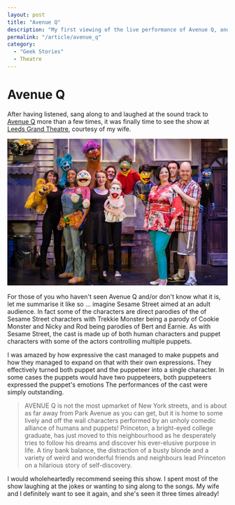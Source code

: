 ```yaml
---
layout: post
title: "Avenue Q"
description: "My first viewing of the live performance of Avenue Q, and I loved it."
permalink: "/article/avenue_q"
category:
  - "Geek Stories"
  - Theatre
---
```


# Avenue Q

After having listened, sang along to and laughed at the sound track to [Avenue Q](https://twitter.com/avenuequk) more than a few times, it was finally time to see the show at [Leeds Grand Theatre](https://leedsheritagetheatres.com/), courtesy of my wife.

![Avenue Q cast, photo credit goes to Darren Bell](/assets/avenue-q-cast-by-darren-bell.jpg)

For those of you who haven't seen Avenue Q and/or don't know what it is, let me summarise it like so ... imagine Sesame Street aimed at an adult audience. In fact some of the characters are direct parodies of the of Sesame Street characters with Trekkie Monster being a parody of Cookie Monster and Nicky and Rod being parodies of Bert and Earnie.  As with Sesame Street, the cast is made up of both human characters and puppet characters with some of the actors controlling multiple puppets.

I was amazed by how expressive the cast managed to make puppets and how they managed to expand on that with their own expressions. They effectively turned both puppet and the puppeteer into a single character. In some cases the puppets would have two puppeteers, both puppeteers expressed the puppet's emotions The performances of the cast were simply outstanding.

> AVENUE Q is not the most upmarket of New York streets, and is about as far away from Park Avenue as you can get, but it is home to some lively and off the wall characters performed by an unholy comedic alliance of humans and puppets! Princeton, a bright-eyed college graduate, has just moved to this neighbourhood as he desperately tries to follow his dreams and discover his ever-elusive purpose in life. A tiny bank balance, the distraction of a busty blonde and a variety of weird and wonderful friends and neighbours lead Princeton on a hilarious story of self-discovery.

I would wholeheartedly recommend seeing this show. I spent most of the show laughing at the jokes or wanting to sing along to the songs. My wife and I definitely want to see it again, and she's seen it three times already!
